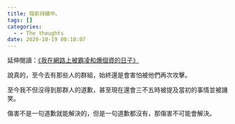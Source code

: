 ```yaml
---
title: 陰影持續中。
tags: []
categories:
  - - The thoughts
date: 2020-10-19 00:10:07
---
```


延伸閱讀：[《我在網路上被霸凌和爆個資的日子》](/bully)

說真的，至今去有那些人的群組，始終還是會害怕被他們再次攻擊。

至今我不但沒得到那群人的道歉，甚至現在還會三不五時被提及當初的事情並被譏笑。

傷害不是一句道歉就能解決的，但是一句道歉都沒有，那傷害不可能會解決。
